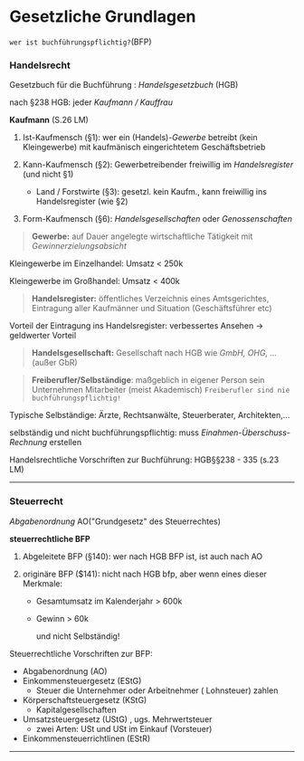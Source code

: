 # Gesetzliche Grundlagen

`wer ist buchführungspflichtig?`(BFP)



### Handelsrecht

Gesetzbuch für die Buchführung : *Handelsgesetzbuch* (HGB)

nach §238 HGB: jeder *Kaufmann / Kauffrau* 

**Kaufmann** (S.26 LM) 

1. Ist-Kaufmensch (§1):  wer ein (Handels)-*Gewerbe* betreibt (kein Kleingewerbe) mit kaufmänisch eingerichtetem Geschäftsbetrieb

2. Kann-Kaufmensch (§2): Gewerbetreibender freiwillig im *Handelsregister* (und nicht §1)
    - Land / Forstwirte (§3): gesetzl. kein Kaufm., kann freiwillig ins Handelsregister (wie §2) 

3. Form-Kaufmensch (§6): *Handelsgesellschaften* oder *Genossenschaften*



> **Gewerbe:** auf Dauer angelegte wirtschaftliche Tätigkeit mit *Gewinnerzielungsabsicht*

Kleingewerbe im Einzelhandel: Umsatz < 250k 

Kleingewerbe im Großhandel: Umsatz < 400k



> **Handelsregister:** öffentliches Verzeichnis eines Amtsgerichtes, Eintragung aller Kaufmänner und Situation (Geschäftsführer etc)

Vorteil der Eintragung ins Handelsregister: verbessertes Ansehen -> geldwerter Vorteil



> **Handelsgesellschaft:** Gesellschaft nach HGB wie *GmbH, OHG, ...*  (außer GbR)



> **Freiberufler/Selbständige**: maßgeblich in eigener Person sein Unternehmen Mitarbeiter (meist Akademisch)
> `Freiberufler sind nie buchführungspflichtig!`

Typische Selbständige: Ärzte, Rechtsanwälte, Steuerberater, Architekten,...

selbständig und nicht buchführungspflichtig: muss *Einahmen-Überschuss-Rechnung* erstellen 



Handelsrechtliche Vorschriften zur Buchführung: HGB§§238 - 335 (s.23 LM)

---

### Steuerrecht

*Abgabenordnung* AO("Grundgesetz" des Steuerrechtes)

**steuerrechtliche BFP**

1. Abgeleitete BFP (§140): wer nach HGB BFP ist, ist auch nach AO

2. originäre BFP ($141): nicht nach HGB bfp, aber wenn eines dieser Merkmale: 

    - Gesamtumsatz im Kalenderjahr > 600k

    - Gewinn > 60k

        und nicht Selbständig!



Steuerrechtliche Vorschriften zur BFP: 

- Abgabenordnung (AO)
- Einkommensteuergesetz (EStG)
    - Steuer die Unternehmer oder Arbeitnehmer ( Lohnsteuer) zahlen
- Körperschaftsteuergesetz (KStG)
    - Kapitalgesellschaften
- Umsatzsteuergesetz (UStG) , ugs. Mehrwertsteuer
    - zwei Arten: USt und USt im Einkauf (Vorsteuer)
- Einkommensteuerrichtlinen (EStR)

---



